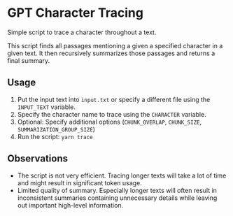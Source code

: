 # GPT Character Tracing

Simple script to trace a character throughout a text.

This script finds all passages mentioning a given a specified character in a given text. It then recursively summarizes those passages and returns a final summary.

## Usage

1. Put the input text into `input.txt` or specify a different file using the `INPUT_TEXT` variable.
2. Specify the character name to trace using the `CHARACTER` variable.
3. Optional: Specify additional options (`CHUNK_OVERLAP`, `CHUNK_SIZE`, `SUMMARIZATION_GROUP_SIZE`)
3. Run the script: `yarn trace`

## Observations

- The script is not very efficient. Tracing longer texts will take a lot of time and might result in significant token usage.
- Limited quality of summary. Especially longer texts will often result in inconsistent summaries containing unnecessary details while leaving out important high-level information.